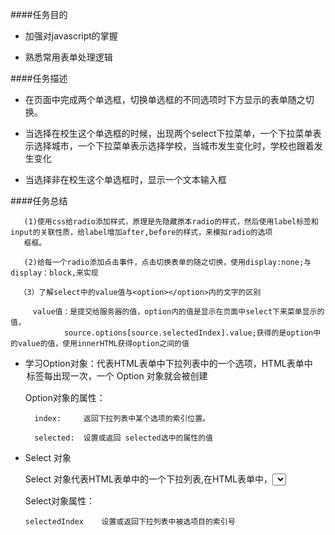 ####任务目的

- 加强对javascript的掌握

- 熟悉常用表单处理逻辑

####任务描述

  - 在页面中完成两个单选框，切换单选框的不同选项时下方显示的表单随之切换。
   
  - 当选择在校生这个单选框的时候，出现两个select下拉菜单，一个下拉菜单表示选择城市，一个下拉菜单表示选择学校，当城市发生变化时，学校也跟着发生变化
   
  - 当选择非在校生这个单选框时，显示一个文本输入框
  
####任务总结

       (1)使用css给radio添加样式，原理是先隐藏原本radio的样式，然后使用label标签和input的关联性质，给label增加after,before的样式，来模拟radio的选项
       框框。
       
       (2)给每一个radio添加点击事件，点击切换表单的随之切换，使用display:none;与display：block,来实现
        
      （3）了解select中的value值与<option></option>内的文字的区别
         
         value值：是提交给服务器的值，option内的值是显示在页面中select下来菜单显示的值，
                source.options[source.selectedIndex].value;获得的是option中的value的值，使用innerHTML获得option之间的值
                
 - 学习Option对象：代表HTML表单中下拉列表中的一个选项，HTML表单中<option>标签每出现一次，一个 Option 对象就会被创建
      
      Option对象的属性：
      
         index: 	返回下拉列表中某个选项的索引位置。
         
         selected:  设置或返回 selected选中的属性的值
         
 - Select 对象
 
    Select 对象代表HTML表单中的一个下拉列表,在HTML表单中，<select>标签每出现一次，一个 Select 对象就会被创建。
    
    Select对象属性：
    
       selectedIndex 	设置或返回下拉列表中被选项目的索引号
       
       
